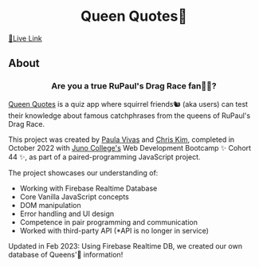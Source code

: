 <h1 align="center">Queen Quotes👑</h1>
<a href="https://queenquotes.netlify.app/">🔗Live Link</a>
<h2>About</h2>

<h3 align="center">Are you a true RuPaul's Drag Race fan👑💋?</h3>

<a href="https://queenquotes.netlify.app/">Queen Quotes</a> is a quiz app where squirrel friends🐿 (aka users) can test their knowledge about famous catchphrases from the queens of RuPaul's Drag Race.

<p>This project was created by <a href="https://github.com/paulavivasteixeira">Paula Vivas</a> and <a href="https://github.com/chriskimty">Chris Kim</a>, completed in October 2022 with <a href="https://junocollege.com">Juno College's</a> Web Development Bootcamp ✨ Cohort 44 ✨, as part of a paired-programming JavaScript project.</p>

<p>The project showcases our understanding of:</p>

- Working with Firebase Realtime Database
- Core Vanilla JavaScript concepts
- DOM manipulation
- Error handling and UI design
- Competence in pair programming and communication
- Worked with third-party API (\*API is no longer in service)

<p>
Updated in Feb 2023: Using Firebase Realtime DB, we created our own database of Queens'👑 information!
</p>

